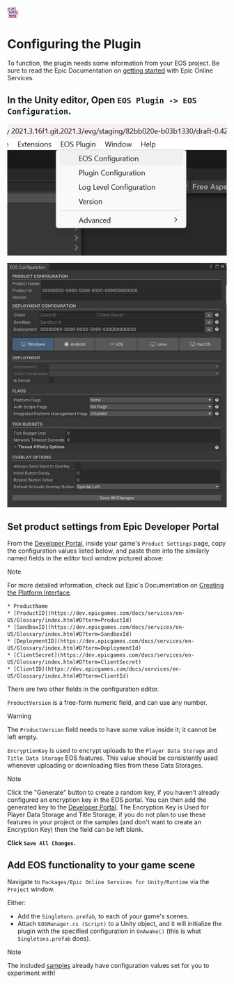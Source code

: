 <a href="/com.playeveryware.eos/README.md"><img src="/com.playeveryware.eos/Documentation~/images/PlayEveryWareLogo.gif" alt="Readme" width="5%"/></a>

# Configuring the Plugin

To function, the plugin needs some information from your EOS project. Be sure to read the Epic Documentation on [getting started](https://dev.epicgames.com/docs/epic-account-services/getting-started?sessionInvalidated=true) with Epic Online Services.

## In the Unity editor, Open ```EOS Plugin -> EOS Configuration```.

![EOS Config Menu](/com.playeveryware.eos/Documentation~/images/dev-portal-configuration-editor-menu.png)

![EOS Configuration](/com.playeveryware.eos/Documentation~/images/eos_configuration.png)

## Set product settings from Epic Developer Portal

From the [Developer Portal](https://dev.epicgames.com/portal/), inside your game's `Product Settings` page, copy the configuration values listed below, and paste them into the similarly named fields in the editor tool window pictured above:

> [!NOTE]
> For more detailed information, check out Epic's Documentation on [Creating the Platform Interface](https://dev.epicgames.com/docs/game-services/eos-platform-interface#creating-the-platform-interface).

    * ProductName
    * [ProductID](https://dev.epicgames.com/docs/services/en-US/Glossary/index.html#D?term=ProductId)
    * [SandboxID](https://dev.epicgames.com/docs/services/en-US/Glossary/index.html#D?term=SandboxId)
    * [DeploymentID](https://dev.epicgames.com/docs/services/en-US/Glossary/index.html#D?term=DeploymentId)
    * [ClientSecret](https://dev.epicgames.com/docs/services/en-US/Glossary/index.html#D?term=ClientSecret)
    * [ClientID](https://dev.epicgames.com/docs/services/en-US/Glossary/index.html#D?term=ClientId)

There are two other fields in the configuration editor.

`ProductVersion` is a free-form numeric field, and can use any number.

> [!WARNING]
> The `ProductVersion` field needs to have some value inside it; it cannot be left empty.
	
`EncryptionKey` is used to encrypt uploads to the `Player Data Storage` and `Title Data Storage` EOS features. This value should be consistently used whenever uploading or downloading files from these Data Storages.

> [!NOTE]
> Click the "Generate" button to create a random key, if you haven't already configured an encryption key in the EOS portal. You can then add the generated key to the [Developer Portal](https://dev.epicgames.com/portal/).
> The Encryption Key is Used for Player Data Storage and Title Storage, if you do not plan to use these features in your project or the samples (and don't want to create an Encryption Key) then the field can be left blank.

**Click `Save All Changes`.**

## Add EOS functionality to your game scene

Navigate to `Packages/Epic Online Services for Unity/Runtime` via the `Project` window.

Either:
- Add the `Singletons.prefab`, to each of your game's scenes.
- Attach `EOSManager.cs (Script)` to a Unity object, and it will initialize the plugin with the specified configuration in `OnAwake()` (this is what `Singletons.prefab` does).

> [!NOTE]
> The included [samples](http://github.com/PlayEveryWare/eos_plugin_for_unity/blob/development/com.playeveryware.eos/README.md#samples) already have configuration values set for you to experiment with!